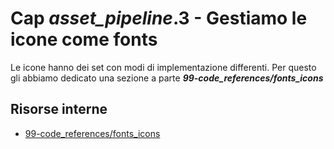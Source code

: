 # <a name="top"></a> Cap *asset_pipeline*.3 - Gestiamo le icone come fonts

Le icone hanno dei set con modi di implementazione differenti.
Per questo gli abbiamo dedicato una sezione a parte ***99-code_references/fonts_icons***



## Risorse interne

- [99-code_references/fonts_icons]()
